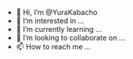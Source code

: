 - 👋 Hi, I’m @YuraKabacho
- 👀 I’m interested in ...
- 🌱 I’m currently learning ...
- 💞️ I’m looking to collaborate on ...
- 📫 How to reach me ...

<!---
YuraKabacho/YuraKabacho is a ✨ special ✨ repository because its `README.md` (this file) appears on your GitHub profile.
You can click the Preview link to take a look at your changes.
--->
